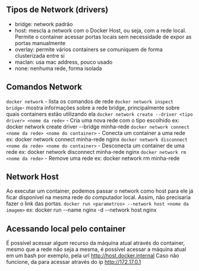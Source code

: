 ## Tipos de Network (drivers)
- bridge: network padrão
- host: mescla a network com o Docker Host, ou seja, com a rede local. Permite o container acessar portas locais sem necessidade de expor as portas manualmente
- overlay: permite vários containers se comuniquem de forma clusterizada entre si
- maclan: usa mac address, pouco usado 
- none: nenhuma rede, forma isolada

## Comandos Network
`docker network` - lista os comandos de rede
`docker network inspect bridge`- mostra informações sobre a rede bridge, principalmente sobre quais containers estão utilizando ela
`docker network create --driver <tipo driver> <nome da rede>` - Cria uma nova rede com o tipo escolhido
ex: docker network create driver --bridge minha-rede
`docker network connect <nome da rede> <nome do container>` - Conecta um container a uma rede
ex: docker network connect minha-rede nginx
`docker network disconnect <nome da rede> <nome do container>` - Desconecta um container de uma rede
ex: docker network disconnect minha-rede nginx
`docker network rm <nome da rede>` - Remove uma rede
ex: docker network rm minha-rede

## Network Host
Ao executar um container, podemos passar o network como host para ele já ficar disponível na mesma rede do computador local. Assim, não precisaria fazer o link das portas.
`docker run <parametros> --network host <nome da imagem>`
ex: docker run --name nginx -d --network host nginx

## Acessando local pelo container
É possível acessar algum recurso da máquina atual através do container, mesmo que a rede não seja a mesma, é possível acessar a máquina atual em um bash por exemplo, pela url http://host.docker.internal
Caso não funcione, da para acessar através do ip http://172.17.0.1